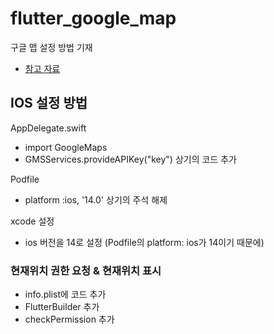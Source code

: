 # flutter_google_map

구글 맵 설정 방법 기재
- [참고 자료](https://codelabs.developers.google.com/codelabs/google-maps-in-flutter?hl=ko#0)

## IOS 설정 방법
AppDelegate.swift
- import GoogleMaps
- GMSServices.provideAPIKey("key")
상기의 코드 추가

Podfile
- platform :ios, '14.0'
상기의 주석 해제

xcode 설정
- ios 버전을 14로 설정 (Podfile의 platform: ios가 14이기 때문에)

### 현재위치 권한 요청 & 현재위치 표시
- info.plist에 코드 추가
- FlutterBuilder 추가
- checkPermission 추가